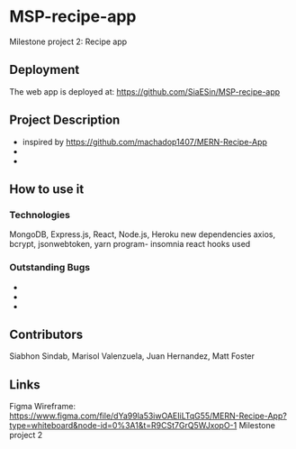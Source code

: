 # MSP-recipe-app
Milestone project 2:
Recipe app 

## Deployment
The web app is deployed at: https://github.com/SiaESin/MSP-recipe-app


## Project Description
- inspired by https://github.com/machadop1407/MERN-Recipe-App 
-
-

## How to use it 


### Technologies
MongoDB, Express.js, React, Node.js, Heroku
new dependencies 
axios, bcrypt, jsonwebtoken, yarn 
program- insomnia 
react hooks used


### Outstanding Bugs
-
-
-
## Contributors
Siabhon Sindab,
Marisol Valenzuela,
Juan Hernandez,
Matt Foster

## Links
Figma Wireframe: https://www.figma.com/file/dYa99la53iwOAEIiLTqG55/MERN-Recipe-App?type=whiteboard&node-id=0%3A1&t=R9CSt7GrQ5WJxopO-1 
Milestone project 2

